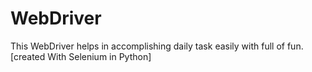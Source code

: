 # WebDriver
This WebDriver helps in accomplishing daily task easily with full of fun. [created With Selenium in Python]
